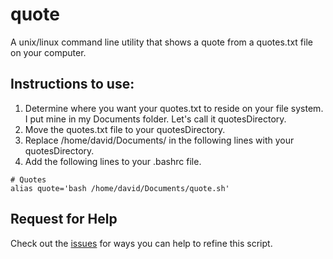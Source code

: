 # quote
A unix/linux command line utility that shows a quote from a quotes.txt file on your computer.
## Instructions to use:
1. Determine where you want your quotes.txt to reside on your file system. I put mine in my Documents folder. Let's call it quotesDirectory.
2. Move the quotes.txt file to your quotesDirectory.
3. Replace /home/david/Documents/ in the following lines with your quotesDirectory.
4. Add the following lines to your .bashrc file.
```
# Quotes
alias quote='bash /home/david/Documents/quote.sh'
```
## Request for Help
Check out the [issues](https://github.com/davidkneely/quote/issues) for ways you can help to refine this script.
